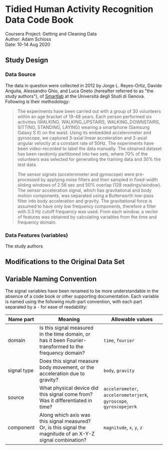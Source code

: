 # Tidied Human Activity Recognition Data Code Book

Coursera Project: Getting and Cleaning Data  
Author: Adam Schloss  
Date: 10-14 Aug 2020

## Study Design

### Data Source

The data in question were collected in 2012 by Jorge L. Reyes-Ortiz, Davide Anguita, Alessandro Ghio, and Luca Oneto (hereafter referred to as "the study authors"), of [Smartlab](https://sites.google.com/view/smartlabunige) at the Università degli Studi di Genova. Following is their methodology:

> The experiments have been carried out with a group of 30 volunteers within an age bracket of 19-48 years. Each person performed six activities (WALKING, WALKING_UPSTAIRS, WALKING_DOWNSTAIRS, SITTING, STANDING, LAYING) wearing a smartphone (Samsung Galaxy S II) on the waist. Using its embedded accelerometer and gyroscope, we captured 3-axial linear acceleration and 3-axial angular velocity at a constant rate of 50Hz. The experiments have been video-recorded to label the data manually. The obtained dataset has been randomly partitioned into two sets, where 70% of the volunteers was selected for generating the training data and 30% the test data. 
> 
> The sensor signals (accelerometer and gyroscope) were pre-processed by applying noise filters and then sampled in fixed-width sliding windows of 2.56 sec and 50% overlap (128 readings/window). The sensor acceleration signal, which has gravitational and body motion components, was separated using a Butterworth low-pass filter into body acceleration and gravity. The gravitational force is assumed to have only low frequency components, therefore a filter with 0.3 Hz cutoff frequency was used. From each window, a vector of features was obtained by calculating variables from the time and frequency domain.

### Data Features (variables)

The study authors 

## Modifications to the Original Data Set



## Variable Naming Convention

The signal variables have been renamed to be more understandable in the absence of a code book or other supporting documentation. Each variable is named using the following multi-part convention, with each part separated by a `-` for ease of readability:

| Name part | Meaning | Allowable values |
| --- | --- | --- |
| domain | Is this signal measured in the time domain, or has it been Fourier-transformed to the frequency domain? | `time`, `fourier` |
| signal type | Does this signal measure body movement, or the acceleration due to gravity? | `body`, `gravity` |
| source | What physical device did this signal come from? Was it differentiated in time? | `accelerometer`, `accelerometerjerk`, `gyroscope`, `gyroscopejerk` |
| component | Along which axis was this signal measured? Or, is this signal the magnitude of an X-Y-Z signal combination? | `magnitude`, `x`, `y`, `z` |
